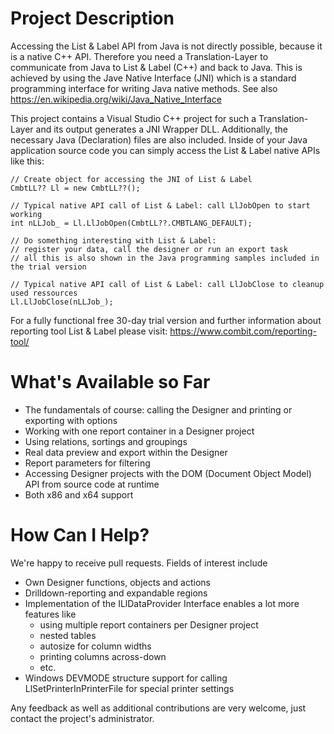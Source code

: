 # Project Description
Accessing the List & Label API from Java is not directly possible, because it is a native C++ API. Therefore you need a Translation-Layer to communicate from Java to List & Label (C++) and back to Java. This is achieved by using the Jave Native Interface (JNI) which is a standard programming interface for writing Java native methods. See also https://en.wikipedia.org/wiki/Java_Native_Interface

This project contains a Visual Studio C++ project for such a Translation-Layer and its output generates a JNI Wrapper DLL. Additionally, the necessary Java (Declaration) files are also included. Inside of your Java application source code you can simply access the List & Label native APIs like this:
  ```
  // Create object for accessing the JNI of List & Label
  CmbtLL?? Ll = new CmbtLL??();

  // Typical native API call of List & Label: call LlJobOpen to start working
  int nLLJob_ = Ll.LlJobOpen(CmbtLL??.CMBTLANG_DEFAULT);

  // Do something interesting with List & Label:
  // register your data, call the designer or run an export task
  // all this is also shown in the Java programming samples included in the trial version

  // Typical native API call of List & Label: call LlJobClose to cleanup used ressources
  Ll.LlJobClose(nLLJob_);
  ```

For a fully functional free 30-day trial version and further information about reporting tool List & Label please visit: https://www.combit.com/reporting-tool/

# What's Available so Far
* The fundamentals of course: calling the Designer and printing or exporting with options
* Working with one report container in a Designer project
* Using relations, sortings and groupings
* Real data preview and export within the Designer
* Report parameters for filtering
* Accessing Designer projects with the DOM (Document Object Model) API from source code at runtime
* Both x86 and x64 support

# How Can I Help?
We're happy to receive pull requests. Fields of interest include

* Own Designer functions, objects and actions
* Drilldown-reporting and expandable regions
* Implementation of the ILlDataProvider Interface enables a lot more features like
    - using multiple report containers per Designer project 
    - nested tables 
    - autosize for column widths 
    - printing columns across-down 
    - etc.
* Windows DEVMODE structure support for calling LlSetPrinterInPrinterFile for special printer settings

Any feedback as well as additional contributions are very welcome, just contact the project's administrator.
